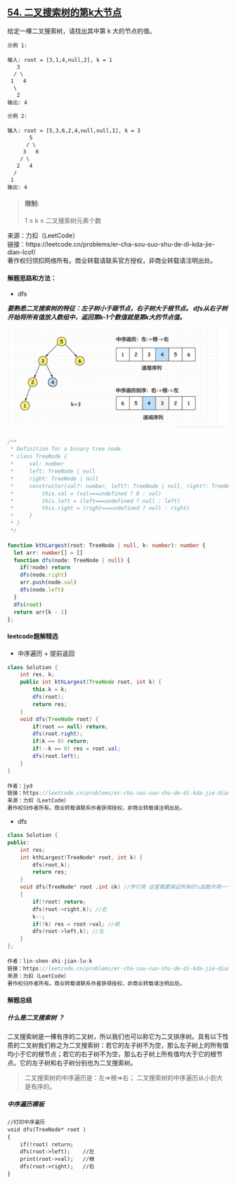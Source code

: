 ## [54. 二叉搜索树的第k大节点](https://leetcode.cn/problems/er-cha-sou-suo-shu-de-di-kda-jie-dian-lcof/)

<p>
给定一棵二叉搜索树，请找出其中第 k 大的节点的值。
</p>

```
示例 1: 

输入: root = [3,1,4,null,2], k = 1
   3
  / \
 1   4
  \
   2
输出: 4
```

```
示例 2: 

输入: root = [5,3,6,2,4,null,null,1], k = 3
       5
      / \
     3   6
    / \
   2   4
  /
 1
输出: 4
```

> #### 限制:
>
> 1 ≤ k ≤ 二叉搜索树元素个数

<p style="font-size: 14px">
来源：力扣（LeetCode） <br>
链接：https://leetcode.cn/problems/er-cha-sou-suo-shu-de-di-kda-jie-dian-lcof/ <br>
著作权归领扣网络所有。商业转载请联系官方授权，非商业转载请注明出处。
</p>

#### 解题思路和方法：
- dfs

**_要熟悉二叉搜索树的特征：左子树小于跟节点，右子树大于根节点。 dfs从右子树开始将所有值放入数组中，返回第k-1个数值就是第k大的节点值。_**

<img src="./img/er-cha-sou-suo-shu.png">

```typescript
/**
 * Definition for a binary tree node.
 * class TreeNode {
 *     val: number
 *     left: TreeNode | null
 *     right: TreeNode | null
 *     constructor(val?: number, left?: TreeNode | null, right?: TreeNode | null) {
 *         this.val = (val===undefined ? 0 : val)
 *         this.left = (left===undefined ? null : left)
 *         this.right = (right===undefined ? null : right)
 *     }
 * }
 */

function kthLargest(root: TreeNode | null, k: number): number {
  let arr: number[] = []
  function dfs(node: TreeNode | null) {
    if(!node) return
    dfs(node.right)
    arr.push(node.val)
    dfs(node.left)
  }
  dfs(root)
  return arr[k - 1]
};
```

#### leetcode题解精选
- 中序遍历 + 提前返回

```java
class Solution {
    int res, k;
    public int kthLargest(TreeNode root, int k) {
        this.k = k;
        dfs(root);
        return res;
    }
    void dfs(TreeNode root) {
        if(root == null) return;
        dfs(root.right);
        if(k == 0) return;
        if(--k == 0) res = root.val;
        dfs(root.left);
    }
}

作者：jyd
链接：https://leetcode.cn/problems/er-cha-sou-suo-shu-de-di-kda-jie-dian-lcof/solution/mian-shi-ti-54-er-cha-sou-suo-shu-de-di-k-da-jie-d/
来源：力扣（LeetCode）
著作权归作者所有。商业转载请联系作者获得授权，非商业转载请注明出处。
```

- dfs

```cpp
class Solution {
public: 
    int res;
    int kthLargest(TreeNode* root, int k) {
        dfs(root,k);
        return res;
    }
    void dfs(TreeNode* root ,int &k) //传引用 这里需要保证所有dfs函数共用一个k 
    {
        if(!root) return;
        dfs(root->right,k); //右
        k--;
        if(!k) res = root->val; //根
        dfs(root->left,k); //左
    }
};

作者：lin-shen-shi-jian-lu-k
链接：https://leetcode.cn/problems/er-cha-sou-suo-shu-de-di-kda-jie-dian-lcof/solution/zui-jian-jie-yi-dong-de-dai-ma-tu-wen-bi-spxa/
来源：力扣（LeetCode）
著作权归作者所有。商业转载请联系作者获得授权，非商业转载请注明出处。
```

#### 解题总结
##### 什么是二叉搜索树 ？
二叉搜索树是一棵有序的二叉树，所以我们也可以称它为二叉排序树。具有以下性质的二叉树我们称之为二叉搜索树：若它的左子树不为空，那么左子树上的所有值均小于它的根节点；若它的右子树不为空，那么右子树上所有值均大于它的根节点。它的左子树和右子树分别也为二叉搜索树。

> 二叉搜索树的中序遍历是：左=>根=>右； 二叉搜索树的中序遍历从小到大是有序的。

##### 中序遍历模板
```markdown
//打印中序遍历
void dfs(TreeNode* root ) 
{
    if(!root) return;
    dfs(root->left); 	//左
    print(root->val);   //根
   	dfs(root->right);	//右
}
```
